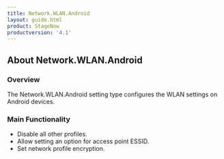```yaml
---
title: Network.WLAN.Android
layout: guide.html
product: StageNow
productversion: '4.1'
---
```


## About Network.WLAN.Android

### Overview
The Network.WLAN.Android setting type configures the WLAN settings on Android devices.

### Main Functionality

* Disable all other profiles. 
* Allow setting an option for access point ESSID.
* Set network profile encryption.














